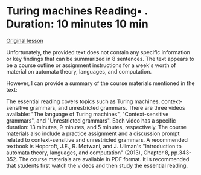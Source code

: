 # Turing machines Reading• . Duration: 10 minutes 10 min

[Original lesson](https://www.coursera.org/learn/uol-fundamentals-of-computer-science/supplement/vCCS3/turing-machines)

Unfortunately, the provided text does not contain any specific information or key findings that can be summarized in 8 sentences. The text appears to be a course outline or assignment instructions for a week's worth of material on automata theory, languages, and computation.

However, I can provide a summary of the course materials mentioned in the text:

The essential reading covers topics such as Turing machines, context-sensitive grammars, and unrestricted grammars. There are three videos available: "The language of Turing machines", "Context-sensitive grammars", and "Unrestricted grammars". Each video has a specific duration: 13 minutes, 9 minutes, and 5 minutes, respectively. The course materials also include a practice assignment and a discussion prompt related to context-sensitive and unrestricted grammars. A recommended textbook is Hopcroft, J.E., R. Motwani, and J. Ullman's "Introduction to automata theory, languages, and computation" (2013), Chapter 8, pp.343-352. The course materials are available in PDF format. It is recommended that students first watch the videos and then study the essential reading.

